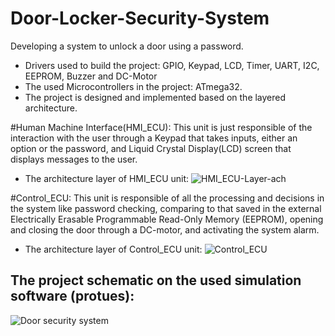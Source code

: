 # Door-Locker-Security-System
Developing a system to unlock a door using a password.
- Drivers used to build the project: GPIO, Keypad, LCD, Timer, UART, I2C, EEPROM, Buzzer and DC-Motor
- The used Microcontrollers in the project: ATmega32.
- The project is designed and implemented based on the layered architecture.

#Human Machine Interface(HMI_ECU):
 This unit is just responsible of the interaction with the user through a Keypad that takes inputs, either an option or the password, and Liquid Crystal Display(LCD) screen that displays messages to the user.

- The architecture layer of HMI_ECU unit:
![HMI_ECU-Layer-ach](https://user-images.githubusercontent.com/104661871/215106843-2d086d52-54d5-42cf-ab81-3b026c04c208.png)

#Control_ECU:
 This unit is responsible of all the processing and decisions in the system like password checking, comparing to that saved in the external Electrically Erasable Programmable Read-Only Memory (EEPROM), opening and closing the door through a DC-motor, and activating the system alarm.

- The architecture layer of Control_ECU unit:
![Control_ECU](https://user-images.githubusercontent.com/104661871/215108659-c6c290c5-b6e0-4779-b17e-e261dc5ddac2.png)

## The project schematic on the used simulation software (protues):

![Door security system](https://user-images.githubusercontent.com/104661871/215101577-e3218616-77c0-4961-b60a-37b6eaff2be0.png)

